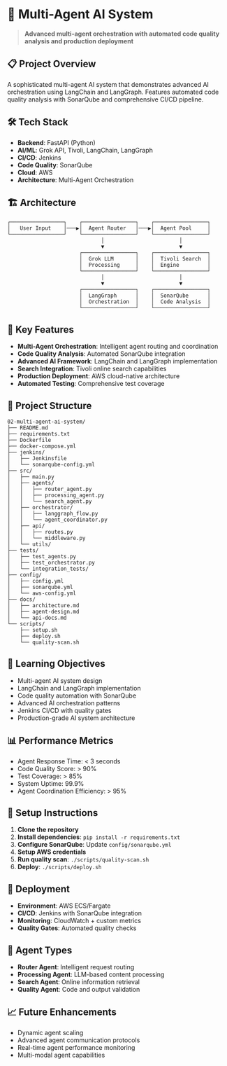 # 🤖 Multi-Agent AI System

> **Advanced multi-agent orchestration with automated code quality analysis and production deployment**

## 📋 Project Overview

A sophisticated multi-agent AI system that demonstrates advanced AI orchestration using LangChain and LangGraph. Features automated code quality analysis with SonarQube and comprehensive CI/CD pipeline.

## 🛠️ Tech Stack

- **Backend**: FastAPI (Python)
- **AI/ML**: Grok API, Tivoli, LangChain, LangGraph
- **CI/CD**: Jenkins
- **Code Quality**: SonarQube
- **Cloud**: AWS
- **Architecture**: Multi-Agent Orchestration

## 🏗️ Architecture

```
┌─────────────────┐    ┌─────────────────┐    ┌─────────────────┐
│   User Input    │───▶│  Agent Router   │───▶│  Agent Pool     │
└─────────────────┘    └─────────────────┘    └─────────────────┘
                              │                        │
                              ▼                        ▼
                       ┌─────────────────┐    ┌─────────────────┐
                       │  Grok LLM       │    │  Tivoli Search  │
                       │  Processing     │    │  Engine         │
                       └─────────────────┘    └─────────────────┘
                              │                        │
                              ▼                        ▼
                       ┌─────────────────┐    ┌─────────────────┐
                       │  LangGraph      │    │  SonarQube      │
                       │  Orchestration  │    │  Code Analysis  │
                       └─────────────────┘    └─────────────────┘
```

## 🚀 Key Features

- **Multi-Agent Orchestration**: Intelligent agent routing and coordination
- **Code Quality Analysis**: Automated SonarQube integration
- **Advanced AI Framework**: LangChain and LangGraph implementation
- **Search Integration**: Tivoli online search capabilities
- **Production Deployment**: AWS cloud-native architecture
- **Automated Testing**: Comprehensive test coverage

## 📁 Project Structure

```
02-multi-agent-ai-system/
├── README.md
├── requirements.txt
├── Dockerfile
├── docker-compose.yml
├── jenkins/
│   ├── Jenkinsfile
│   └── sonarqube-config.yml
├── src/
│   ├── main.py
│   ├── agents/
│   │   ├── router_agent.py
│   │   ├── processing_agent.py
│   │   └── search_agent.py
│   ├── orchestrator/
│   │   ├── langgraph_flow.py
│   │   └── agent_coordinator.py
│   ├── api/
│   │   ├── routes.py
│   │   └── middleware.py
│   └── utils/
├── tests/
│   ├── test_agents.py
│   ├── test_orchestrator.py
│   └── integration_tests/
├── config/
│   ├── config.yml
│   ├── sonarqube.yml
│   └── aws-config.yml
├── docs/
│   ├── architecture.md
│   ├── agent-design.md
│   └── api-docs.md
└── scripts/
    ├── setup.sh
    ├── deploy.sh
    └── quality-scan.sh
```

## 🎯 Learning Objectives

- Multi-agent AI system design
- LangChain and LangGraph implementation
- Code quality automation with SonarQube
- Advanced AI orchestration patterns
- Jenkins CI/CD with quality gates
- Production-grade AI system architecture

## 📊 Performance Metrics

- Agent Response Time: < 3 seconds
- Code Quality Score: > 90%
- Test Coverage: > 85%
- System Uptime: 99.9%
- Agent Coordination Efficiency: > 95%

## 🔧 Setup Instructions

1. **Clone the repository**
2. **Install dependencies**: `pip install -r requirements.txt`
3. **Configure SonarQube**: Update `config/sonarqube.yml`
4. **Setup AWS credentials**
5. **Run quality scan**: `./scripts/quality-scan.sh`
6. **Deploy**: `./scripts/deploy.sh`

## 🚀 Deployment

- **Environment**: AWS ECS/Fargate
- **CI/CD**: Jenkins with SonarQube integration
- **Monitoring**: CloudWatch + custom metrics
- **Quality Gates**: Automated quality checks

## 🤖 Agent Types

- **Router Agent**: Intelligent request routing
- **Processing Agent**: LLM-based content processing
- **Search Agent**: Online information retrieval
- **Quality Agent**: Code and output validation

## 📈 Future Enhancements

- Dynamic agent scaling
- Advanced agent communication protocols
- Real-time agent performance monitoring
- Multi-modal agent capabilities
